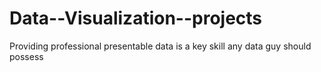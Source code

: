 # Data--Visualization--projects
Providing professional  presentable data is a key skill any data guy should possess 
